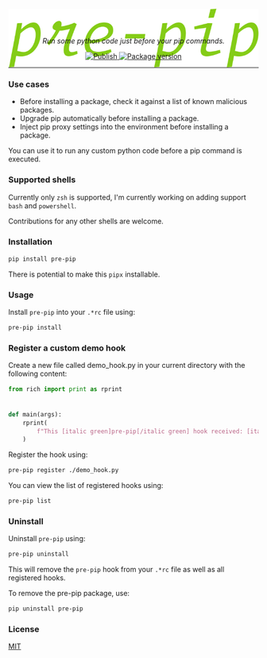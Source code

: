 <p align="center" style="height: 3em;">
    <img src="pre-pip.svg" alt="" align="center"></img>
</p>
<p align="center">
    <em>Run some python code just before your pip commands.</em>
</p>

<p align="center">    
<a href="https://github.com/RatulMaharaj/pre-pip/actions/workflows/python-publish.yml" target="_blank">
    <img src="https://github.com/RatulMaharaj/pre-pip/actions/workflows/python-publish.yml/badge.svg" alt="Publish">
</a>
<a href="https://pypi.org/project/pre-pip" target="_blank">
    <img src="https://img.shields.io/pypi/v/pre-pip?color=%2334D058&label=pypi%20package" alt="Package version">
</a>
</p>

<hr/>

### Use cases

- Before installing a package, check it against a list of known malicious packages.
- Upgrade pip automatically before installing a package.
- Inject pip proxy settings into the environment before installing a package.

You can use it to run any custom python code before a pip command is executed.

### Supported shells

Currently only `zsh` is supported, I'm currently working on adding support `bash` and `powershell`.

Contributions for any other shells are welcome.

### Installation

```sh
pip install pre-pip
```

There is potential to make this `pipx` installable.

### Usage

Install `pre-pip` into your `.*rc` file using:

```sh
pre-pip install
```

### Register a custom demo hook

Create a new file called demo_hook.py in your current directory with the following content:

```python
from rich import print as rprint


def main(args):
    rprint(
        f"This [italic green]pre-pip[/italic green] hook received: [italic cyan]{args}[/italic cyan]",
    )

```

Register the hook using:

```sh
pre-pip register ./demo_hook.py
```

You can view the list of registered hooks using:

```sh
pre-pip list
```

### Uninstall

Uninstall `pre-pip` using:

```sh
pre-pip uninstall
```

This will remove the `pre-pip` hook from your `.*rc` file as well as all registered hooks.

To remove the pre-pip package, use:

```sh
pip uninstall pre-pip
```

### License

[MIT](LICENSE)
